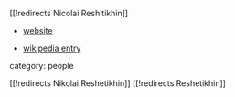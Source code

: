 [[!redirects Nicolai Reshitikhin]]

* [website](http://math.berkeley.edu/~reshetik/)

* [wikipedia entry](http://en.wikipedia.org/wiki/Nicolai_Reshetikhin)

category: people

[[!redirects Nikolai Reshetikhin]]
[[!redirects Reshetikhin]]

